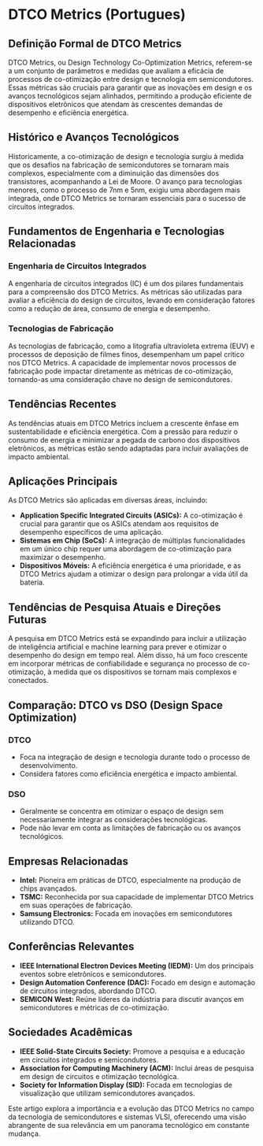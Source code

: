 # DTCO Metrics (Portugues)

## Definição Formal de DTCO Metrics

DTCO Metrics, ou Design Technology Co-Optimization Metrics, referem-se a um conjunto de parâmetros e medidas que avaliam a eficácia de processos de co-otimização entre design e tecnologia em semicondutores. Essas métricas são cruciais para garantir que as inovações em design e os avanços tecnológicos sejam alinhados, permitindo a produção eficiente de dispositivos eletrônicos que atendam às crescentes demandas de desempenho e eficiência energética.

## Histórico e Avanços Tecnológicos

Historicamente, a co-otimização de design e tecnologia surgiu à medida que os desafios na fabricação de semicondutores se tornaram mais complexos, especialmente com a diminuição das dimensões dos transistores, acompanhando a Lei de Moore. O avanço para tecnologias menores, como o processo de 7nm e 5nm, exigiu uma abordagem mais integrada, onde DTCO Metrics se tornaram essenciais para o sucesso de circuitos integrados.

## Fundamentos de Engenharia e Tecnologias Relacionadas

### Engenharia de Circuitos Integrados

A engenharia de circuitos integrados (IC) é um dos pilares fundamentais para a compreensão dos DTCO Metrics. As métricas são utilizadas para avaliar a eficiência do design de circuitos, levando em consideração fatores como a redução de área, consumo de energia e desempenho.

### Tecnologias de Fabricação

As tecnologias de fabricação, como a litografia ultravioleta extrema (EUV) e processos de deposição de filmes finos, desempenham um papel crítico nos DTCO Metrics. A capacidade de implementar novos processos de fabricação pode impactar diretamente as métricas de co-otimização, tornando-as uma consideração chave no design de semicondutores.

## Tendências Recentes

As tendências atuais em DTCO Metrics incluem a crescente ênfase em sustentabilidade e eficiência energética. Com a pressão para reduzir o consumo de energia e minimizar a pegada de carbono dos dispositivos eletrônicos, as métricas estão sendo adaptadas para incluir avaliações de impacto ambiental.

## Aplicações Principais

As DTCO Metrics são aplicadas em diversas áreas, incluindo:

- **Application Specific Integrated Circuits (ASICs):** A co-otimização é crucial para garantir que os ASICs atendam aos requisitos de desempenho específicos de uma aplicação.
- **Sistemas em Chip (SoCs):** A integração de múltiplas funcionalidades em um único chip requer uma abordagem de co-otimização para maximizar o desempenho.
- **Dispositivos Móveis:** A eficiência energética é uma prioridade, e as DTCO Metrics ajudam a otimizar o design para prolongar a vida útil da bateria.

## Tendências de Pesquisa Atuais e Direções Futuras

A pesquisa em DTCO Metrics está se expandindo para incluir a utilização de inteligência artificial e machine learning para prever e otimizar o desempenho do design em tempo real. Além disso, há um foco crescente em incorporar métricas de confiabilidade e segurança no processo de co-otimização, à medida que os dispositivos se tornam mais complexos e conectados.

## Comparação: DTCO vs DSO (Design Space Optimization)

### DTCO

- Foca na integração de design e tecnologia durante todo o processo de desenvolvimento.
- Considera fatores como eficiência energética e impacto ambiental.
  
### DSO

- Geralmente se concentra em otimizar o espaço de design sem necessariamente integrar as considerações tecnológicas.
- Pode não levar em conta as limitações de fabricação ou os avanços tecnológicos.

## Empresas Relacionadas

- **Intel:** Pioneira em práticas de DTCO, especialmente na produção de chips avançados.
- **TSMC:** Reconhecida por sua capacidade de implementar DTCO Metrics em suas operações de fabricação.
- **Samsung Electronics:** Focada em inovações em semicondutores utilizando DTCO.

## Conferências Relevantes

- **IEEE International Electron Devices Meeting (IEDM):** Um dos principais eventos sobre eletrônicos e semicondutores.
- **Design Automation Conference (DAC):** Focado em design e automação de circuitos integrados, abordando DTCO.
- **SEMICON West:** Reúne líderes da indústria para discutir avanços em semicondutores e métricas de co-otimização.

## Sociedades Acadêmicas

- **IEEE Solid-State Circuits Society:** Promove a pesquisa e a educação em circuitos integrados e semicondutores.
- **Association for Computing Machinery (ACM):** Inclui áreas de pesquisa em design de circuitos e otimização tecnológica.
- **Society for Information Display (SID):** Focada em tecnologias de visualização que utilizam semicondutores avançados.

Este artigo explora a importância e a evolução das DTCO Metrics no campo da tecnologia de semicondutores e sistemas VLSI, oferecendo uma visão abrangente de sua relevância em um panorama tecnológico em constante mudança.